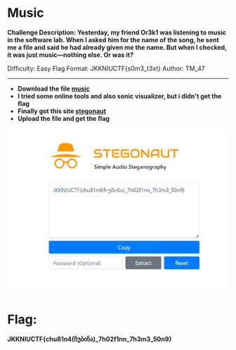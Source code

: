 # Music

**Challenge Description: Yesterday, my friend Or3k1 was listening to music in the software lab. When I asked him for the name of the song, he sent me a file and said he had already given me the name. But when I checked, it was just music—nothing else. Or was it?**

Difficulty: Easy
Flag Format: JKKNIUCTF{s0m3_t3xt}
Author: TM_47

---

- **Download the file [music](../Files/Music.mp3)**
- **I tried some online tools and also sonic visualizer, but i didn't get the flag**
- **Finally got this site [stegonaut](https://www.stegonaut.com/)**
- **Upload the file and get the flag**

![image](../images/image.png)

# Flag:
**JKKNIUCTF{chu81n4(ჩუბინა)_7h02f1nn_7h3m3_50n9}**